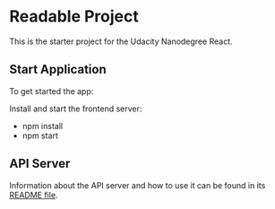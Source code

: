 # Readable Project

This is the starter project for the Udacity Nanodegree React.

## Start Application

To get started the app:

Install and start the frontend server:
- npm install
- npm start

## API Server

Information about the API server and how to use it can be found in its [README file](api-server/README.md).
